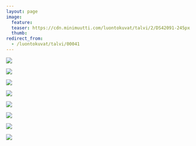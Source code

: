 ```yaml
---
layout: page
image:
  feature:
  teaser: https://cdn.minimuutti.com/luontokuvat/talvi/2/DS42091-245px.jpg
  thumb:
redirect_from:
  - /luontokuvat/talvi/00041
---
```


![](https://cdn.minimuutti.com/luontokuvat/talvi/2/DS42090-800px.jpg)

![](https://cdn.minimuutti.com/luontokuvat/talvi/2/DS42091-800px.jpg)

![](https://cdn.minimuutti.com/luontokuvat/talvi/2/DS42098-800px.jpg)

![](https://cdn.minimuutti.com/luontokuvat/talvi/2/DS42100-800px.jpg)

![](https://cdn.minimuutti.com/luontokuvat/talvi/2/DS42101-800px.jpg)

![](https://cdn.minimuutti.com/luontokuvat/talvi/2/DS42103-800px.jpg)

![](https://cdn.minimuutti.com/luontokuvat/talvi/2/DS42104-800px.jpg)

![](https://cdn.minimuutti.com/luontokuvat/talvi/2/DS42106-800px.jpg)
